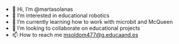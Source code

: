 - 👋 Hi, I’m @martasolanas
- 👀 I’m interested in educational robotics
- 🌱 I’m currently learning how to work with microbit and McQueen
- 💞️ I’m looking to collaborate on educational projects
- 📫 How to reach me msoldom477@g.educaand.es

<!---
martasolanas/martasolanas is a ✨ special ✨ repository because its `README.md` (this file) appears on your GitHub profile.
You can click the Preview link to take a look at your changes.
--->
